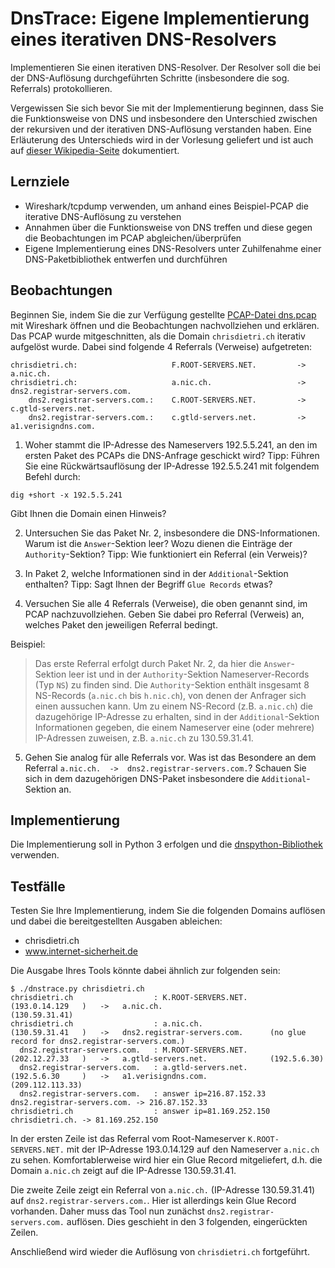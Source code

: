 # DnsTrace: Eigene Implementierung eines iterativen DNS-Resolvers

Implementieren Sie einen iterativen DNS-Resolver. Der Resolver soll die bei der DNS-Auflösung durchgeführten Schritte (insbesondere die sog. Referrals) protokollieren.

Vergewissen Sie sich bevor Sie mit der Implementierung beginnen, dass Sie die Funktionsweise von DNS und insbesondere den Unterschied zwischen der rekursiven und der iterativen DNS-Auflösung verstanden haben. Eine Erläuterung des Unterschieds wird in der Vorlesung geliefert und ist auch auf [dieser Wikipedia-Seite](https://de.wikipedia.org/wiki/Rekursive_und_iterative_Namensaufl%C3%B6sung) dokumentiert.

## Lernziele
* Wireshark/tcpdump verwenden, um anhand eines Beispiel-PCAP die iterative DNS-Auflösung zu verstehen
* Annahmen über die Funktionsweise von DNS treffen und diese gegen die Beobachtungen im PCAP abgleichen/überprüfen
* Eigene Implementierung eines DNS-Resolvers unter Zuhilfenahme einer DNS-Paketbibliothek entwerfen und durchführen


## Beobachtungen

Beginnen Sie, indem Sie die zur Verfügung gestellte [PCAP-Datei dns.pcap](dns.pcap) mit Wireshark öffnen und die Beobachtungen nachvollziehen und erklären. Das PCAP wurde mitgeschnitten, als die Domain `chrisdietri.ch` iterativ aufgelöst wurde. Dabei sind folgende 4 Referrals (Verweise) aufgetreten:

```
chrisdietri.ch:                     F.ROOT-SERVERS.NET.         ->      a.nic.ch.
chrisdietri.ch:                     a.nic.ch.                   ->      dns2.registrar-servers.com.
    dns2.registrar-servers.com.:    C.ROOT-SERVERS.NET.         ->      c.gtld-servers.net.
    dns2.registrar-servers.com.:    c.gtld-servers.net.         ->      a1.verisigndns.com.
```

1. Woher stammt die IP-Adresse des Nameservers 192.5.5.241, an den im ersten Paket des PCAPs die DNS-Anfrage geschickt wird?
Tipp: Führen Sie eine Rückwärtsauflösung der IP-Adresse 192.5.5.241 mit folgendem Befehl durch:
```
dig +short -x 192.5.5.241
```
Gibt Ihnen die Domain einen Hinweis?

2. Untersuchen Sie das Paket Nr. 2, insbesondere die DNS-Informationen. Warum ist die `Answer`-Sektion leer? Wozu dienen die Einträge der `Authority`-Sektion? Tipp: Wie funktioniert ein Referral (ein Verweis)?

3. In Paket 2, welche Informationen sind in der `Additional`-Sektion enthalten? Tipp: Sagt Ihnen der Begriff `Glue Records` etwas?

4. Versuchen Sie alle 4 Referrals (Verweise), die oben genannt sind, im PCAP nachzuvollziehen. Geben Sie dabei pro Referral (Verweis) an, welches Paket den jeweiligen Referral bedingt. 

Beispiel: 
> Das erste Referral erfolgt durch Paket Nr. 2, da hier die `Answer`-Sektion leer ist und in der `Authority`-Sektion Nameserver-Records (Typ `NS`) zu finden sind. Die `Authority`-Sektion enthält insgesamt 8 NS-Records (`a.nic.ch` bis `h.nic.ch`), von denen der Anfrager sich einen aussuchen kann. Um zu einem NS-Record (z.B. `a.nic.ch`) die dazugehörige IP-Adresse zu erhalten, sind in der `Additional`-Sektion Informationen gegeben, die einem Nameserver eine (oder mehrere) IP-Adressen zuweisen, z.B. `a.nic.ch` zu 130.59.31.41.

5. Gehen Sie analog für alle Referrals vor. Was ist das Besondere an dem Referral `a.nic.ch.  ->  dns2.registrar-servers.com.`? Schauen Sie sich in dem dazugehörigen DNS-Paket insbesondere die `Additional`-Sektion an.



## Implementierung

Die Implementierung soll in Python 3 erfolgen und die [dnspython-Bibliothek](http://www.dnspython.org/) verwenden. 



## Testfälle

Testen Sie Ihre Implementierung, indem Sie die folgenden Domains auflösen und dabei die bereitgestellten Ausgaben ableichen:

* chrisdietri.ch
* www.internet-sicherheit.de

Die Ausgabe Ihres Tools könnte dabei ähnlich zur folgenden sein:
```
$ ./dnstrace.py chrisdietri.ch
chrisdietri.ch                  : K.ROOT-SERVERS.NET.              (193.0.14.129   )   ->   a.nic.ch.                        (130.59.31.41)
chrisdietri.ch                  : a.nic.ch.                        (130.59.31.41   )   ->   dns2.registrar-servers.com.      (no glue record for dns2.registrar-servers.com.)
  dns2.registrar-servers.com.   : M.ROOT-SERVERS.NET.              (202.12.27.33   )   ->   a.gtld-servers.net.              (192.5.6.30)
  dns2.registrar-servers.com.   : a.gtld-servers.net.              (192.5.6.30     )   ->   a1.verisigndns.com.              (209.112.113.33)
  dns2.registrar-servers.com.   : answer ip=216.87.152.33      dns2.registrar-servers.com. -> 216.87.152.33
chrisdietri.ch                  : answer ip=81.169.252.150     chrisdietri.ch. -> 81.169.252.150
```

In der ersten Zeile ist das Referral vom Root-Nameserver `K.ROOT-SERVERS.NET.` mit der IP-Adresse 193.0.14.129 auf den Nameserver `a.nic.ch` zu sehen. Komfortablerweise wird hier ein Glue Record mitgeliefert, d.h. die Domain `a.nic.ch` zeigt auf die IP-Adresse 130.59.31.41.

Die zweite Zeile zeigt ein Referral von `a.nic.ch.` (IP-Adresse 130.59.31.41) auf `dns2.registrar-servers.com.`. Hier ist allerdings kein Glue Record vorhanden. Daher muss das Tool nun zunächst `dns2.registrar-servers.com.` auflösen. Dies geschieht in den 3 folgenden, eingerückten Zeilen.

Anschließend wird wieder die Auflösung von `chrisdietri.ch` fortgeführt.
